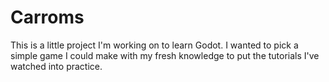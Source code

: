 # Carroms

This is a little project I'm working on to learn Godot. I wanted to pick a simple game I could make with my fresh knowledge to put the tutorials I've watched into practice.
